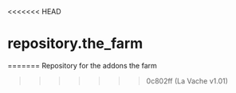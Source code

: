 <<<<<<< HEAD
# repository.the_farm
=======
Repository for the addons the farm

>>>>>>> 0c802ff (La Vache v1.01)
